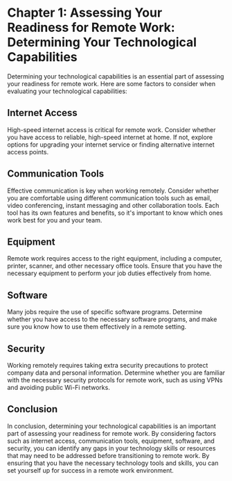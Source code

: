 Chapter 1: Assessing Your Readiness for Remote Work: Determining Your Technological Capabilities
================================================================================================

Determining your technological capabilities is an essential part of assessing your readiness for remote work. Here are some factors to consider when evaluating your technological capabilities:

Internet Access
---------------

High-speed internet access is critical for remote work. Consider whether you have access to reliable, high-speed internet at home. If not, explore options for upgrading your internet service or finding alternative internet access points.

Communication Tools
-------------------

Effective communication is key when working remotely. Consider whether you are comfortable using different communication tools such as email, video conferencing, instant messaging and other collaboration tools. Each tool has its own features and benefits, so it's important to know which ones work best for you and your team.

Equipment
---------

Remote work requires access to the right equipment, including a computer, printer, scanner, and other necessary office tools. Ensure that you have the necessary equipment to perform your job duties effectively from home.

Software
--------

Many jobs require the use of specific software programs. Determine whether you have access to the necessary software programs, and make sure you know how to use them effectively in a remote setting.

Security
--------

Working remotely requires taking extra security precautions to protect company data and personal information. Determine whether you are familiar with the necessary security protocols for remote work, such as using VPNs and avoiding public Wi-Fi networks.

Conclusion
----------

In conclusion, determining your technological capabilities is an important part of assessing your readiness for remote work. By considering factors such as internet access, communication tools, equipment, software, and security, you can identify any gaps in your technology skills or resources that may need to be addressed before transitioning to remote work. By ensuring that you have the necessary technology tools and skills, you can set yourself up for success in a remote work environment.
